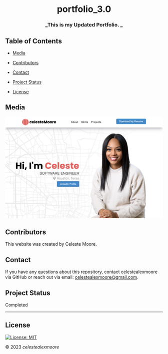 <div align="center">

# portfolio_3.0

### _This is my Updated Portfolio. _

  </div>
  
  ## Table of Contents
  
  - [Media](#Media)
  
  - [Contributors](#Contributors)
  
  - [Contact](#Contact)
  
  - [Project Status](#project-status)
  
  - [License](#License)
  
  ## Media
   
  ![Photo 1](./assets/images/websiteShot.png)  

  
  ## Contributors
  
  This website was created by Celeste Moore.
  
  ## Contact
  
  If you have any questions about this repository, contact celestealexmoore via GitHub or reach out via email:
  celestealexmoore@gmail.com.
  
  ## Project Status
  
  Completed
  
  ---
  
  ## License
  
  [![License: MIT](https://img.shields.io/badge/License-MIT-blueviolet.svg)](https://opensource.org/licenses/MIT)
  
  © 2023 _celestealexmoore_
